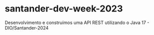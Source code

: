 # santander-dev-week-2023
Desenvolvimento e construímos uma API REST utilizando o Java 17 - DIO/Santander-2024

